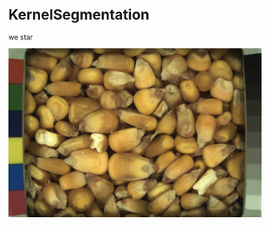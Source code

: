 # KernelSegmentation

we star

![LowMoistureCorn](Data/NG3_GQ_Corn_11MC_59lbs_50F_2017-11-16_11-0-33_Sensor-1_Frame-36_Ts-1510851850.1548.png?raw=true "Low Moisture Corn")
